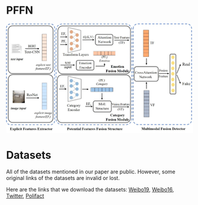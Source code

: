 
# PFFN
![PFFN Framework](https://github.com/Wang-bupt/PFFN/blob/main/PFFN.jpg)
# Datasets
All of the datasets mentioned in our paper are public. However, some original links of the datasets are invalid or lost. 

Here are the links that we download the datasets:
[Weibo19](https://www.biendata.xyz/competition/falsenews/data/), [Weibo16](https://github.com/yaqingwang/EANN-KDD18), [Twitter](https://github.com/MKLab-ITI/image-verification-corpus), [Polifact](https://github.com/Jindi0/SAFE)


